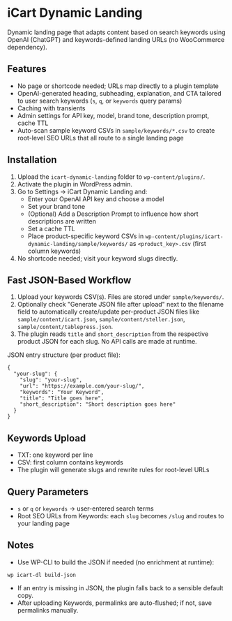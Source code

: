 # iCart Dynamic Landing

Dynamic landing page that adapts content based on search keywords using OpenAI (ChatGPT) and keywords-defined landing URLs (no WooCommerce dependency).

## Features
- No page or shortcode needed; URLs map directly to a plugin template
- OpenAI-generated heading, subheading, explanation, and CTA tailored to user search keywords (`s`, `q`, or `keywords` query params)
- Caching with transients
- Admin settings for API key, model, brand tone, description prompt, cache TTL
- Auto-scan sample keyword CSVs in `sample/keywords/*.csv` to create root-level SEO URLs that all route to a single landing page

## Installation
1. Upload the `icart-dynamic-landing` folder to `wp-content/plugins/`.
2. Activate the plugin in WordPress admin.
3. Go to Settings → iCart Dynamic Landing and:
   - Enter your OpenAI API key and choose a model
   - Set your brand tone
   - (Optional) Add a Description Prompt to influence how short descriptions are written
   - Set a cache TTL
   - Place product-specific keyword CSVs in `wp-content/plugins/icart-dynamic-landing/sample/keywords/` as `<product_key>.csv` (first column keywords)
4. No shortcode needed; visit your keyword slugs directly.

## Fast JSON-Based Workflow

1. Upload your keywords CSV(s). Files are stored under `sample/keywords/`.
2. Optionally check "Generate JSON file after upload" next to the filename field to automatically create/update per-product JSON files like `sample/content/icart.json`, `sample/content/steller.json`, `sample/content/tablepress.json`.
3. The plugin reads `title` and `short_description` from the respective product JSON for each slug. No API calls are made at runtime.

JSON entry structure (per product file):

```
{
  "your-slug": {
    "slug": "your-slug",
    "url": "https://example.com/your-slug/",
    "keywords": "Your Keyword",
    "title": "Title goes here",
    "short_description": "Short description goes here"
  }
}
```

## Keywords Upload
- TXT: one keyword per line
- CSV: first column contains keywords
- The plugin will generate slugs and rewrite rules for root-level URLs

## Query Parameters
- `s` or `q` or `keywords` → user-entered search terms
- Root SEO URLs from Keywords: each `slug` becomes `/slug` and routes to your landing page

## Notes
- Use WP-CLI to build the JSON if needed (no enrichment at runtime):

```
wp icart-dl build-json
```

- If an entry is missing in JSON, the plugin falls back to a sensible default copy.
- After uploading Keywords, permalinks are auto-flushed; if not, save permalinks manually.


